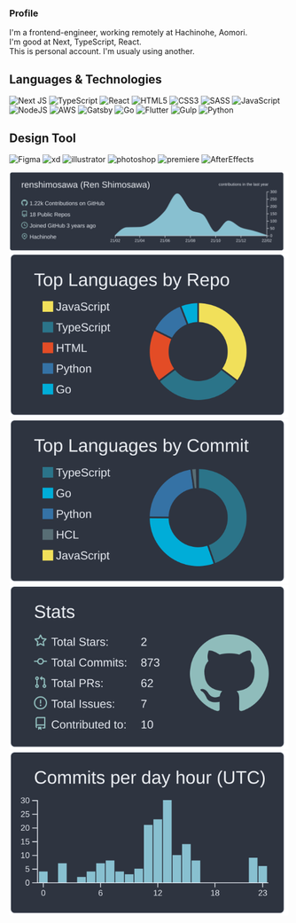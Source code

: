 ### Profile
<p>I'm a frontend-engineer, working remotely at Hachinohe, Aomori.<br />
I'm good at Next, TypeScript, React.<br />
This is personal account. I'm usualy using another.
</p>

## Languages & Technologies
![Next JS](https://img.shields.io/badge/Next-black?style=for-the-badge&logo=next.js&logoColor=white)
![TypeScript](https://img.shields.io/badge/typescript-%23007ACC.svg?style=for-the-badge&logo=typescript&logoColor=white)
![React](https://img.shields.io/badge/react-%2320232a.svg?style=for-the-badge&logo=react&logoColor=%2361DAFB)
![HTML5](https://img.shields.io/badge/html5-%23E34F26.svg?style=for-the-badge&logo=html5&logoColor=white)
![CSS3](https://img.shields.io/badge/css3-%231572B6.svg?style=for-the-badge&logo=css3&logoColor=white)
![SASS](https://img.shields.io/badge/SASS-hotpink.svg?style=for-the-badge&logo=SASS&logoColor=white)
![JavaScript](https://img.shields.io/badge/javascript-%23323330.svg?style=for-the-badge&logo=javascript&logoColor=%23F7DF1E)
![NodeJS](https://img.shields.io/badge/node.js-6DA55F?style=for-the-badge&logo=node.js&logoColor=white)
![AWS](https://img.shields.io/badge/AWS-%23FF9900.svg?style=for-the-badge&logo=amazon-aws&logoColor=white)
![Gatsby](https://img.shields.io/badge/-Gatsby-663399.svg?logo=gatsby&style=for-the-badge&logoColor=white")
![Go](https://img.shields.io/badge/-Go-76E1FE.svg?logo=go&style=for-the-badge&logoColor=white")
![Flutter](https://img.shields.io/badge/-Flutter-02569B.svg?logo=flutter&style=for-the-badge&logoColor=white")
![Gulp](https://img.shields.io/badge/-Gulp-f5f5f5.svg?logo=gulp&style=for-the-badge&logoColor=white")
![Python](https://img.shields.io/badge/-Python-f5f5f5.svg?logo=python&style=for-the-badge&logoColor=white")

## Design Tool
![Figma](https://img.shields.io/badge/-Figma-f5f5f5.svg?logo=figma&style=for-the-badge&logoColor=white")
![xd](https://img.shields.io/badge/-xd-FF2BC2.svg?logo=adobe-xd&style=for-the-badge&logoColor=white")
![illustrator](https://img.shields.io/badge/-illustrator-FF7C00.svg?logo=adobe-illustrator&style=for-the-badge&logoColor=white")
![photoshop](https://img.shields.io/badge/-photoshop-00C8FF.svg?logo=adobe-photoshop&style=for-the-badge&logoColor=white")
![premiere](https://img.shields.io/badge/-premiere-EA77FF.svg?logo=adobe-premiere&style=for-the-badge&logoColor=white")
![AfterEffects](https://img.shields.io/badge/-After%20Effects-D291FF.svg?logo=adobe-aftere-ffects&style=for-the-badge&logoColor=white")


[![](https://raw.githubusercontent.com/renshimosawa/renshimosawa/main/profile-summary-card-output/nord_dark/0-profile-details.svg)](https://github.com/vn7n24fzkq/github-profile-summary-cards)
[![](https://raw.githubusercontent.com/renshimosawa/renshimosawa/main/profile-summary-card-output/nord_dark/1-repos-per-language.svg)](https://github.com/vn7n24fzkq/github-profile-summary-cards) [![](https://raw.githubusercontent.com/renshimosawa/renshimosawa/main/profile-summary-card-output/nord_dark/2-most-commit-language.svg)](https://github.com/vn7n24fzkq/github-profile-summary-cards)
[![](https://raw.githubusercontent.com/renshimosawa/renshimosawa/main/profile-summary-card-output/nord_dark/3-stats.svg)](https://github.com/vn7n24fzkq/github-profile-summary-cards) [![](https://raw.githubusercontent.com/renshimosawa/renshimosawa/main/profile-summary-card-output/nord_dark/4-productive-time.svg)](https://github.com/vn7n24fzkq/github-profile-summary-cards)

